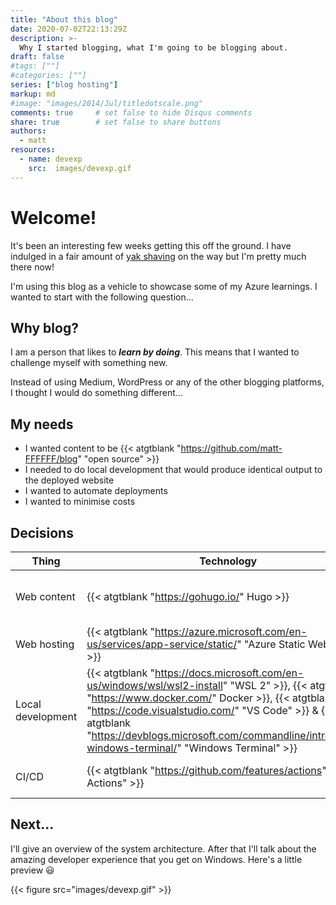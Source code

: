 ```yaml
---
title: "About this blog"
date: 2020-07-02T22:13:29Z
description: >-
  Why I started blogging, what I'm going to be blogging about.
draft: false
#tags: [""]
#categories: [""]
series: ["blog hosting"]
markup: md
#image: "images/2014/Jul/titledotscale.png"
comments: true     # set false to hide Disqus comments
share: true        # set false to share buttons
authors:
  - matt
resources:
  - name: devexp
    src:  images/devexp.gif
---
```

# Welcome!

It's been an interesting few weeks getting this off the ground.
I have indulged in a fair amount of [yak shaving](https://www.hanselman.com/blog/YakShavingDefinedIllGetThatDoneAsSoonAsIShaveThisYak.aspx)
on the way but I'm pretty much there now!

I'm using this blog as a vehicle to showcase some of my Azure learnings.
I wanted to start with the following question...

## Why blog?

<!--more-->
I am a person that likes to ***learn by doing***.
This means that I wanted to challenge myself with something new.

Instead of using Medium, WordPress or any of the other blogging platforms,
I thought I would do something different...

## My needs

* I wanted content to be {{< atgtblank "https://github.com/matt-FFFFFF/blog" "open source" >}}
* I needed to do local development that would produce identical output to the deployed website
* I wanted to automate deployments
* I wanted to minimise costs

## Decisions

| Thing | Technology | Rationale
| - | - | -
| Web content | {{< atgtblank "https://gohugo.io/" Hugo >}} | Uses {{< atgtblank "https://golang.org/" golang >}}, another interest of mine
| Web hosting | {{< atgtblank "https://azure.microsoft.com/en-us/services/app-service/static/" "Azure Static Web Apps" >}} | Inexpensive & reliable
| Local development | {{< atgtblank "https://docs.microsoft.com/en-us/windows/wsl/wsl2-install" "WSL 2" >}}, {{< atgtblank "https://www.docker.com/" Docker >}}, {{< atgtblank "https://code.visualstudio.com/" "VS Code" >}} & {{< atgtblank "https://devblogs.microsoft.com/commandline/introducing-windows-terminal/" "Windows Terminal" >}} | Fast & efficient workflow. Containers ensure consistency.
| CI/CD | {{< atgtblank "https://github.com/features/actions" "GitHub Actions" >}} | Comes out the box with Azure Static Web Sites

## Next...

I'll give an overview of the system architecture.
After that I'll talk about the amazing developer experience that you get on Windows. Here's a little preview :smiley:

{{< figure src="images/devexp.gif" >}}
